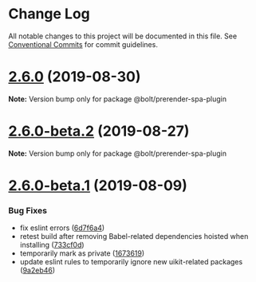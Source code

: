 # Change Log

All notable changes to this project will be documented in this file.
See [Conventional Commits](https://conventionalcommits.org) for commit guidelines.

# [2.6.0](https://github.com/chrisvfritz/prerender-spa-plugin/compare/v2.6.0-beta.2...v2.6.0) (2019-08-30)

**Note:** Version bump only for package @bolt/prerender-spa-plugin





# [2.6.0-beta.2](https://github.com/chrisvfritz/prerender-spa-plugin/compare/v2.6.0-beta.1...v2.6.0-beta.2) (2019-08-27)

**Note:** Version bump only for package @bolt/prerender-spa-plugin





# [2.6.0-beta.1](https://github.com/chrisvfritz/prerender-spa-plugin/compare/v2.5.6...v2.6.0-beta.1) (2019-08-09)


### Bug Fixes

* fix eslint errors ([6d7f6a4](https://github.com/chrisvfritz/prerender-spa-plugin/commit/6d7f6a4))
* retest build after removing Babel-related dependencies hoisted when installing ([733cf0d](https://github.com/chrisvfritz/prerender-spa-plugin/commit/733cf0d))
* temporarily mark as private ([1673619](https://github.com/chrisvfritz/prerender-spa-plugin/commit/1673619))
* update eslint rules to temporarily ignore new uikit-related packages ([9a2eb46](https://github.com/chrisvfritz/prerender-spa-plugin/commit/9a2eb46))
